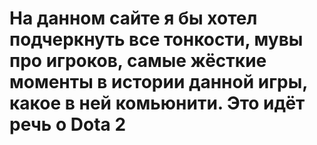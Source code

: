 # На данном сайте я бы хотел подчеркнуть все тонкости, мувы про игроков, самые жёсткие моменты в истории данной игры, какое в ней комьюнити. Это идёт речь о Dota 2

